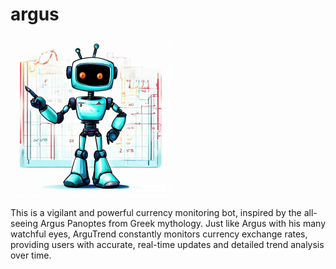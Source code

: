 # argus

<img src="https://github.com/tiroq/argus/blob/main/argus.jpeg?raw=true" width="256"/>

This is a vigilant and powerful currency monitoring bot, inspired by the all-seeing Argus Panoptes from Greek mythology. Just like Argus with his many watchful eyes, ArguTrend constantly monitors currency exchange rates, providing users with accurate, real-time updates and detailed trend analysis over time.

